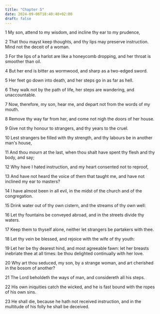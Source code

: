```yaml
---
title: "Chapter 5"
date: 2024-09-06T18:40:40+02:00
draft: false
---
```




1 My son, attend to my wisdom, and incline thy ear to my prudence,

2 That thou mayst keep thoughts, and thy lips may preserve instruction. Mind not the deceit of a woman.

3 For the lips of a harlot are like a honeycomb dropping, and her throat is smoother than oil.

4 But her end is bitter as wormwood, and sharp as a two-edged sword.

5 Her feet go down into death, and her steps go in as far as hell.

6 They walk not by the path of life, her steps are wandering, and unaccountable.

7 Now, therefore, my son, hear me, and depart not from the words of my mouth.

8 Remove thy way far from her, and come not nigh the doors of her house.

9 Give not thy honour to strangers, and thy years to the cruel.

10 Lest strangers be filled with thy strength, and thy labours be in another man's house,

11 And thou mourn at the last, when thou shalt have spent thy flesh and thy body, and say;

12 Why have I hated instruction, and my heart consented not to reproof,

13 And have not heard the voice of them that taught me, and have not inclined my ear to masters?

14 I have almost been in all evil, in the midst of the church and of the congregation.

15 Drink water out of thy own cistern, and the streams of thy own well:

16 Let thy fountains be conveyed abroad, and in the streets divide thy waters.

17 Keep them to thyself alone, neither let strangers be partakers with thee.

18 Let thy vein be blessed, and rejoice with the wife of thy youth:

19 Let her be thy dearest hind, and most agreeable fawn: let her breasts inebriate thee at all times: be thou delighted continually with her love.

20 Why art thou seduced, my son, by a strange woman, and art cherished in the bosom of another?

21 The Lord beholdeth the ways of man, and considereth all his steps.

22 His own iniquities catch the wicked, and he is fast bound with the ropes of his own sins.

23 He shall die, because he hath not received instruction, and in the multitude of his folly he shall be deceived.

